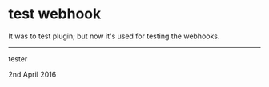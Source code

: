 # test webhook 

It was to test plugin; but now it's used for testing the webhooks.


---

tester

2nd April 2016

